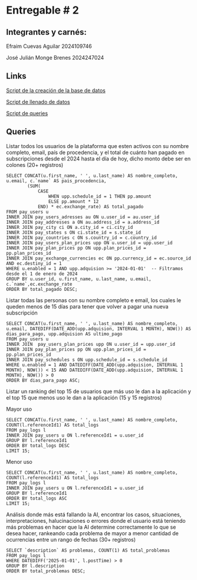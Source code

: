 # Entregable # 2

## Integrantes y carnés:
Efraim Cuevas Aguilar 2024109746

José Julián Monge Brenes 2024247024

## Links 

[Script de la creación de la base de datos](Creation%20script.sql)

[Script de llenado de datos](Generatio%20script.sql)

[Script de queries](Query%script.sql)

## Queries

Listar todos los usuarios de la plataforma que esten activos con su nombre completo, email, país de procedencia, y el total de cuánto han pagado en subscripciones desde el 2024 hasta el día de hoy, dicho monto debe ser en colones (20+ registros)

```
SELECT CONCAT(u.first_name, ' ', u.last_name) AS nombre_completo, u.email, c.`name` AS pais_procedencia, 
		(SUM(
			CASE
				WHEN upp.schedule_id = 1 THEN pp.amount
				ELSE pp.amount * 12
			END) * ec.exchange_rate) AS total_pagado
FROM pay_users u
INNER JOIN pay_users_adresses au ON u.user_id = au.user_id
INNER JOIN pay_addresses a ON au.address_id = a.address_id
INNER JOIN pay_city ci ON a.city_id = ci.city_id
INNER JOIN pay_states s ON ci.state_id = s.state_id
INNER JOIN pay_countries c ON s.country_id = c.country_id
INNER JOIN pay_users_plan_prices upp ON u.user_id = upp.user_id
INNER JOIN pay_plan_prices pp ON upp.plan_prices_id = pp.plan_prices_id
INNER JOIN pay_exchange_currencies ec ON pp.currency_id = ec.source_id AND ec.destiny_id = 1
WHERE u.enabled = 1 AND upp.adquision >= '2024-01-01'  -- Filtramos desde el 1 de enero de 2024
GROUP BY u.user_id, u.first_name, u.last_name, u.email, c.`name`,ec.exchange_rate
ORDER BY total_pagado DESC;
```
Listar todas las personas con su nombre completo e email, los cuales le queden menos de 15 días para tener que volver a pagar una nueva subscripción

```
SELECT CONCAT(u.first_name, ' ', u.last_name) AS nombre_completo, u.email, DATEDIFF(DATE_ADD(upp.adquision, INTERVAL 1 MONTH), NOW()) AS dias_para_pago, upp.adquision AS ultimo_pago
FROM pay_users u
INNER JOIN  pay_users_plan_prices upp ON u.user_id = upp.user_id
INNER JOIN pay_plan_prices pp ON upp.plan_prices_id = pp.plan_prices_id
INNER JOIN pay_schedules s ON upp.schedule_id = s.schedule_id
WHERE u.enabled = 1 AND DATEDIFF(DATE_ADD(upp.adquision, INTERVAL 1 MONTH), NOW()) < 15 AND DATEDIFF(DATE_ADD(upp.adquision, INTERVAL 1 MONTH), NOW()) > 0
ORDER BY dias_para_pago ASC;
```

Listar un ranking del top 15 de usuarios que más uso le dan a la aplicación y el top 15 que menos uso le dan a la aplicación (15 y 15 registros)

Mayor uso

```
SELECT CONCAT(u.first_name, ' ', u.last_name) AS nombre_completo, COUNT(l.referenceId1) AS total_logs
FROM pay_logs l
INNER JOIN pay_users u ON l.referenceId1 = u.user_id
GROUP BY l.referenceId1
ORDER BY total_logs DESC
LIMIT 15;
```

Menor uso

```
SELECT CONCAT(u.first_name, ' ', u.last_name) AS nombre_completo, COUNT(l.referenceId1) AS total_logs
FROM pay_logs l
INNER JOIN pay_users u ON l.referenceId1 = u.user_id
GROUP BY l.referenceId1
ORDER BY total_logs ASC
LIMIT 15;
```

Análisis donde más está fallando la AI, encontrar los casos, situaciones, interpretaciones, halucinaciones o errores donde el usuario está teniendo más problemas en hacer que la AI determine correctamente lo que se desea hacer, rankeando cada problema de mayor a menor cantidad de ocurrencias entre un rango de fechas (30+ registros)

```
SELECT `description` AS problemas, COUNT(1) AS total_problemas
FROM pay_logs l
WHERE DATEDIFF('2025-01-01', l.postTime) > 0
GROUP BY l.description
ORDER BY total_problemas DESC;
```

